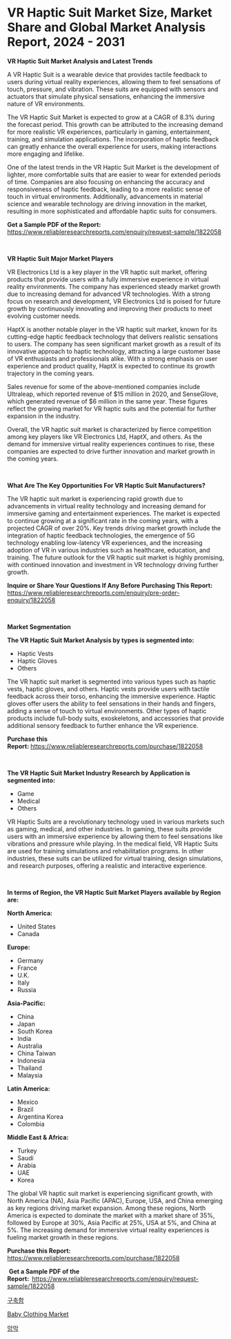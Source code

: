 <p><h1>VR Haptic Suit Market Size, Market Share and Global Market Analysis Report, 2024 - 2031</h1></p><p><strong>VR Haptic Suit Market Analysis and Latest Trends</strong></p>
<p><p>A VR Haptic Suit is a wearable device that provides tactile feedback to users during virtual reality experiences, allowing them to feel sensations of touch, pressure, and vibration. These suits are equipped with sensors and actuators that simulate physical sensations, enhancing the immersive nature of VR environments.</p><p>The VR Haptic Suit Market is expected to grow at a CAGR of 8.3% during the forecast period. This growth can be attributed to the increasing demand for more realistic VR experiences, particularly in gaming, entertainment, training, and simulation applications. The incorporation of haptic feedback can greatly enhance the overall experience for users, making interactions more engaging and lifelike.</p><p>One of the latest trends in the VR Haptic Suit Market is the development of lighter, more comfortable suits that are easier to wear for extended periods of time. Companies are also focusing on enhancing the accuracy and responsiveness of haptic feedback, leading to a more realistic sense of touch in virtual environments. Additionally, advancements in material science and wearable technology are driving innovation in the market, resulting in more sophisticated and affordable haptic suits for consumers.</p></p>
<p><strong>Get a Sample PDF of the Report:&nbsp;</strong> <a href="https://www.reliableresearchreports.com/enquiry/request-sample/1822058">https://www.reliableresearchreports.com/enquiry/request-sample/1822058</a></p>
<p>&nbsp;</p>
<p><strong>VR Haptic Suit Major Market Players</strong></p>
<p><p>VR Electronics Ltd is a key player in the VR haptic suit market, offering products that provide users with a fully immersive experience in virtual reality environments. The company has experienced steady market growth due to increasing demand for advanced VR technologies. With a strong focus on research and development, VR Electronics Ltd is poised for future growth by continuously innovating and improving their products to meet evolving customer needs.</p><p>HaptX is another notable player in the VR haptic suit market, known for its cutting-edge haptic feedback technology that delivers realistic sensations to users. The company has seen significant market growth as a result of its innovative approach to haptic technology, attracting a large customer base of VR enthusiasts and professionals alike. With a strong emphasis on user experience and product quality, HaptX is expected to continue its growth trajectory in the coming years.</p><p>Sales revenue for some of the above-mentioned companies include Ultraleap, which reported revenue of $15 million in 2020, and SenseGlove, which generated revenue of $6 million in the same year. These figures reflect the growing market for VR haptic suits and the potential for further expansion in the industry.</p><p>Overall, the VR haptic suit market is characterized by fierce competition among key players like VR Electronics Ltd, HaptX, and others. As the demand for immersive virtual reality experiences continues to rise, these companies are expected to drive further innovation and market growth in the coming years.</p></p>
<p>&nbsp;</p>
<p><strong>What Are The Key Opportunities For VR Haptic Suit Manufacturers?</strong></p>
<p><p>The VR haptic suit market is experiencing rapid growth due to advancements in virtual reality technology and increasing demand for immersive gaming and entertainment experiences. The market is expected to continue growing at a significant rate in the coming years, with a projected CAGR of over 20%. Key trends driving market growth include the integration of haptic feedback technologies, the emergence of 5G technology enabling low-latency VR experiences, and the increasing adoption of VR in various industries such as healthcare, education, and training. The future outlook for the VR haptic suit market is highly promising, with continued innovation and investment in VR technology driving further growth.</p></p>
<p><strong>Inquire or Share Your Questions If Any Before Purchasing This Report:</strong> <a href="https://www.reliableresearchreports.com/enquiry/pre-order-enquiry/1822058">https://www.reliableresearchreports.com/enquiry/pre-order-enquiry/1822058</a></p>
<p>&nbsp;</p>
<p><strong>Market Segmentation</strong></p>
<p><strong>The VR Haptic Suit Market Analysis by types is segmented into:</strong></p>
<p><ul><li>Haptic Vests</li><li>Haptic Gloves</li><li>Others</li></ul></p>
<p><p>The VR haptic suit market is segmented into various types such as haptic vests, haptic gloves, and others. Haptic vests provide users with tactile feedback across their torso, enhancing the immersive experience. Haptic gloves offer users the ability to feel sensations in their hands and fingers, adding a sense of touch to virtual environments. Other types of haptic products include full-body suits, exoskeletons, and accessories that provide additional sensory feedback to further enhance the VR experience.</p></p>
<p><strong>Purchase this Report:&nbsp;</strong><a href="https://www.reliableresearchreports.com/purchase/1822058">https://www.reliableresearchreports.com/purchase/1822058</a></p>
<p>&nbsp;</p>
<p><strong>The VR Haptic Suit Market Industry Research by Application is segmented into:</strong></p>
<p><ul><li>Game</li><li>Medical</li><li>Others</li></ul></p>
<p><p>VR Haptic Suits are a revolutionary technology used in various markets such as gaming, medical, and other industries. In gaming, these suits provide users with an immersive experience by allowing them to feel sensations like vibrations and pressure while playing. In the medical field, VR Haptic Suits are used for training simulations and rehabilitation programs. In other industries, these suits can be utilized for virtual training, design simulations, and research purposes, offering a realistic and interactive experience.</p></p>
<p>&nbsp;</p>
<p><strong>In terms of Region, the VR Haptic Suit Market Players available by Region are:</strong></p>
<p>
    <p> <strong> North America: </strong>
        <ul>
            <li>United States</li>
            <li>Canada</li>
        </ul>
        </p> 
    <p> <strong> Europe: </strong>
        <ul>
            <li>Germany</li>
            <li>France</li>
            <li>U.K.</li>
            <li>Italy</li>
            <li>Russia</li>
        </ul>
        </p> 
    <p> <strong> Asia-Pacific: </strong>
        <ul>
            <li>China</li>
            <li>Japan</li>
            <li>South Korea</li>
            <li>India</li>
            <li>Australia</li>
            <li>China Taiwan</li>
            <li>Indonesia</li>
            <li>Thailand</li>
            <li>Malaysia</li>
        </ul>
        </p> 
    <p> <strong> Latin America: </strong>
        <ul>
            <li>Mexico</li>
            <li>Brazil</li>
            <li>Argentina Korea</li>
            <li>Colombia</li>
        </ul>
        </p> 
    <p> <strong> Middle East & Africa: </strong>
        <ul>
            <li>Turkey</li>
            <li>Saudi</li>
            <li>Arabia</li>
            <li>UAE</li>
            <li>Korea</li>
        </ul>
    </p>
    </p>
<p><p>The global VR haptic suit market is experiencing significant growth, with North America (NA), Asia Pacific (APAC), Europe, USA, and China emerging as key regions driving market expansion. Among these regions, North America is expected to dominate the market with a market share of 35%, followed by Europe at 30%, Asia Pacific at 25%, USA at 5%, and China at 5%. The increasing demand for immersive virtual reality experiences is fueling market growth in these regions.</p></p>
<p><strong>Purchase this Report: </strong><a href="https://www.reliableresearchreports.com/purchase/1822058">https://www.reliableresearchreports.com/purchase/1822058</a></p>
<p>&nbsp;<strong>Get a Sample PDF of the Report:&nbsp;&nbsp;</strong><a href="https://www.reliableresearchreports.com/enquiry/request-sample/1822058">https://www.reliableresearchreports.com/enquiry/request-sample/1822058</a></p>
<p><strong></strong></p>
<p><p><a href="https://medium.com/@goonfghyt6587/2024%EB%85%84%EB%B6%80%ED%84%B0-2031%EB%85%84%EA%B9%8C%EC%A7%80%EC%9D%98-%EA%B5%AC%EC%B6%95%ED%95%A8-%EC%8B%9C%EC%9E%A5-%EB%B6%84%EC%84%9D%EA%B3%BC-%EA%B7%9C%EB%AA%A8-%EC%A0%84%EB%A7%9D-37823f8e65e4">구축함</a></p><p><a href="https://github.com/Krish2023na/Market-Research-Report-List-3/blob/main/baby-clothing-market.md">Baby Clothing Market</a></p><p><a href="https://github.com/vs10l4sfg5c/Market-Research-Report-List-1/blob/main/64412733598.md">망막</a></p></p>